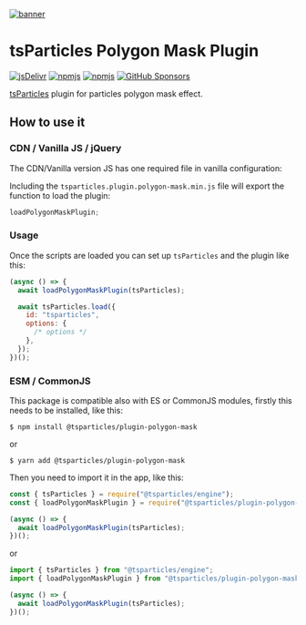 [![banner](https://particles.js.org/images/banner2.png)](https://particles.js.org)

# tsParticles Polygon Mask Plugin

[![jsDelivr](https://data.jsdelivr.com/v1/package/npm/@tsparticles/plugin-polygon-mask/badge)](https://www.jsdelivr.com/package/npm/@tsparticles/plugin-polygon-mask)
[![npmjs](https://badge.fury.io/js/@tsparticles/plugin-polygon-mask.svg)](https://www.npmjs.com/package/@tsparticles/plugin-polygon-mask)
[![npmjs](https://img.shields.io/npm/dt/@tsparticles/plugin-polygon-mask)](https://www.npmjs.com/package/@tsparticles/plugin-polygon-mask) [![GitHub Sponsors](https://img.shields.io/github/sponsors/matteobruni)](https://github.com/sponsors/matteobruni)

[tsParticles](https://github.com/tsparticles/tsparticles) plugin for particles polygon mask effect.

## How to use it

### CDN / Vanilla JS / jQuery

The CDN/Vanilla version JS has one required file in vanilla configuration:

Including the `tsparticles.plugin.polygon-mask.min.js` file will export the function to load the plugin:

```javascript
loadPolygonMaskPlugin;
```

### Usage

Once the scripts are loaded you can set up `tsParticles` and the plugin like this:

```javascript
(async () => {
  await loadPolygonMaskPlugin(tsParticles);

  await tsParticles.load({
    id: "tsparticles",
    options: {
      /* options */
    },
  });
})();
```

### ESM / CommonJS

This package is compatible also with ES or CommonJS modules, firstly this needs to be installed, like this:

```shell
$ npm install @tsparticles/plugin-polygon-mask
```

or

```shell
$ yarn add @tsparticles/plugin-polygon-mask
```

Then you need to import it in the app, like this:

```javascript
const { tsParticles } = require("@tsparticles/engine");
const { loadPolygonMaskPlugin } = require("@tsparticles/plugin-polygon-mask");

(async () => {
  await loadPolygonMaskPlugin(tsParticles);
})();
```

or

```javascript
import { tsParticles } from "@tsparticles/engine";
import { loadPolygonMaskPlugin } from "@tsparticles/plugin-polygon-mask";

(async () => {
  await loadPolygonMaskPlugin(tsParticles);
})();
```
